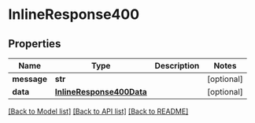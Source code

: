 # InlineResponse400

## Properties
Name | Type | Description | Notes
------------ | ------------- | ------------- | -------------
**message** | **str** |  | [optional] 
**data** | [**InlineResponse400Data**](InlineResponse400Data.md) |  | [optional] 

[[Back to Model list]](../README.md#documentation-for-models) [[Back to API list]](../README.md#documentation-for-api-endpoints) [[Back to README]](../README.md)


